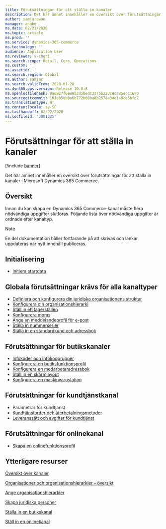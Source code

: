 ```yaml
---
title: Förutsättningar för att ställa in kanaler
description: Det här ämnet innehåller en översikt över förutsättningar för att ställa in kanaler i Microsoft Dynamics 365 Commerce.
author: samjarawan
manager: annbe
ms.date: 02/21/2020
ms.topic: article
ms.prod: ''
ms.service: dynamics-365-commerce
ms.technology: ''
audience: Application User
ms.reviewer: v-chgri
ms.search.scope: Retail, Core, Operations
ms.custom: ''
ms.assetid: ''
ms.search.region: Global
ms.author: samjar
ms.search.validFrom: 2020-01-20
ms.dyn365.ops.version: Release 10.0.8
ms.openlocfilehash: 8a0927f6ee9b2d5bed1327bb223ceca85ecc16a0
ms.sourcegitcommit: 161e85eb0a6b772b60ba8b2578a3de149ce5bfd7
ms.translationtype: HT
ms.contentlocale: sv-SE
ms.lasthandoff: 02/22/2020
ms.locfileid: "3081325"
---
```

# <a name="channel-setup-prerequisites"></a>Förutsättningar för att ställa in kanaler


[!include [banner](includes/banner.md)]

Det här ämnet innehåller en översikt över förutsättningar för att ställa in kanaler i Microsoft Dynamics 365 Commerce.

## <a name="overview"></a>Översikt

Innan du kan skapa en Dynamics 365 Commerce-kanal måste flera nödvändiga uppgifter slutföras. Följande lista över nödvändiga uppgifter är ordnade efter kanaltyp.

> [!NOTE]
> En del dokumentation håller fortfarande på att skrivas och länkar uppdateras när nytt innehåll publiceras.

## <a name="initialization"></a>Initialisering

- [Initiera startdata](enable-configure-retail-functionality.md)

## <a name="global-prerequisities-required-for-all-channel-types"></a>Globala förutsättningar krävs för alla kanaltyper

- [Definiera och konfigurera din juridiska organisationens struktur](channels-legal-entities.md) 
- [Konfigurera din organisationshierarki](channels-org-hierarchies.md)
- [Ställ in ett lagerställen](channels-setup-warehouse.md)
- [Konfigurera moms](https://docs.microsoft.com/dynamics365/finance/general-ledger/indirect-taxes-overview?toc=/dynamics365/commerce/toc.json)
- [Ange en meddelandeprofil för e-post](email-notification-profiles.md)
- [Ställa in nummerserier](https://docs.microsoft.com/dynamics365/fin-ops-core/fin-ops/organization-administration/number-sequence-overview?toc=/dynamics365/commerce/toc.json)
- [Ställa in en standardkund och adressbok](default-customer.md)
<!--
- [Configure commerce parameters](commerce-parameters.md)
-->

## <a name="retail-channel-prerequisites"></a>Förutsättningar för butikskanaler

- [Infokoder och infokodgrupper](info-codes-retail.md)
- [Konfigurera en butiksfunktionsprofil](retail-functionality-profile.md)
- [Konfigurera en medarbetaradressbok](new-address-book.md)
- [Ställ in en skärmlayout](pos-screen-layouts.md)
- [Konfigurera en maskinvarustation](retail-hardware-station-configuration-installation.md)

## <a name="call-center-channel-prerequisites"></a>Förutsättningar för kundtjänstkanal

- Parametrar för kundtjänst
- [Kundtjänstorder och återbetalningsmetoder](work-with-payments.md)
- [Leveranssätt och avgifter för kundtjänst](configure-call-center-delivery.md)

## <a name="online-channel-prerequisites"></a>Förutsättningar för onlinekanal

- [Skapa en onlinefunktionsprofil](online-functionality-profile.md)

## <a name="additional-resources"></a>Ytterligare resurser

[Översikt över kanaler](channels-overview.md)

[Organisationer och organisationshierarkier – översikt](../fin-ops-core/fin-ops/organization-administration/organizations-organizational-hierarchies.md?toc=/dynamics365/commerce/toc.json)

[Ange organisationshierarkier](channels-org-hierarchies.md)

[Skapa juridiska personer](channels-legal-entities.md)

[Ställa in en butikskanal](channel-setup-retail.md)
    
[Ställ in en onlinekanal](channel-setup-online.md)
